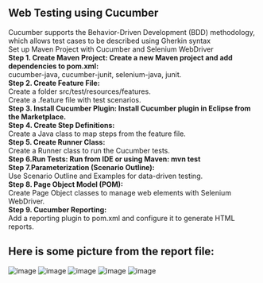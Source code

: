 ## **Web Testing using Cucumber**  
Cucumber supports the Behavior-Driven Development (BDD) methodology, which allows test cases to be described using Gherkin syntax  
Set up Maven Project with Cucumber and Selenium WebDriver  
**Step 1. Create Maven Project: Create a new Maven project and add dependencies to pom.xml:**  
cucumber-java, cucumber-junit, selenium-java, junit.  
**Step 2. Create Feature File:**  
Create a folder src/test/resources/features.  
Create a .feature file with test scenarios.  
**Step 3. Install Cucumber Plugin: Install Cucumber plugin in Eclipse from the Marketplace.**  
**Step 4. Create Step Definitions:**  
Create a Java class to map steps from the feature file.  
**Step 5. Create Runner Class:**  
Create a Runner class to run the Cucumber tests.  
**Step 6.Run Tests: Run from IDE or using Maven: mvn test**  
**Step 7.Parameterization (Scenario Outline):**  
Use Scenario Outline and Examples for data-driven testing.  
**Step 8. Page Object Model (POM):**  
Create Page Object classes to manage web elements with Selenium WebDriver.  
**Step 9. Cucumber Reporting:**  
Add a reporting plugin to pom.xml and configure it to generate HTML reports.  
  
## **Here is some picture from the report file:**
![image](https://github.com/user-attachments/assets/0e416620-2e22-4b78-842d-5aaf47502e90)
![image](https://github.com/user-attachments/assets/e5cfadd8-70df-4d37-bece-af00674e9fa9)
![image](https://github.com/user-attachments/assets/64ce1d53-4e6f-40f7-a811-b7ea39a17e6c)
![image](https://github.com/user-attachments/assets/0e525fc0-d6ee-46a9-8de3-bb7deaf401f2)
![image](https://github.com/user-attachments/assets/f2108a15-8314-4351-ab56-07d27e49acb3)




